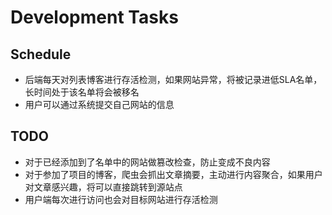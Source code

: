 # Development Tasks

## Schedule 
* 后端每天对列表博客进行存活检测，如果网站异常，将被记录进低SLA名单，长时间处于该名单将会被移名
* 用户可以通过系统提交自己网站的信息

## TODO
* 对于已经添加到了名单中的网站做篡改检查，防止变成不良内容
* 对于参加了项目的博客，爬虫会抓出文章摘要，主动进行内容聚合，如果用户对文章感兴趣，将可以直接跳转到源站点
* 用户端每次进行访问也会对目标网站进行存活检测
